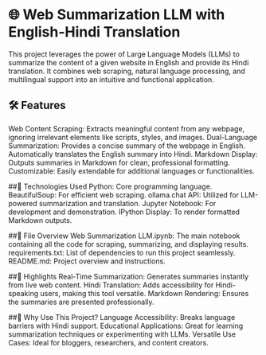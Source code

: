 # 🌐 Web Summarization LLM with English-Hindi Translation
This project leverages the power of Large Language Models (LLMs) to summarize the content of a given website in English and provide its Hindi translation. It combines web scraping, natural language processing, and multilingual support into an intuitive and functional application.

## 🛠️ Features
Web Content Scraping: Extracts meaningful content from any webpage, ignoring irrelevant elements like scripts, styles, and images.
Dual-Language Summarization:
Provides a concise summary of the webpage in English.
Automatically translates the English summary into Hindi.
Markdown Display: Outputs summaries in Markdown for clean, professional formatting.
Customizable: Easily extendable for additional languages or functionalities.

##🚀 Technologies Used
Python: Core programming language.
BeautifulSoup: For efficient web scraping.
ollama.chat API: Utilized for LLM-powered summarization and translation.
Jupyter Notebook: For development and demonstration.
IPython Display: To render formatted Markdown outputs.

##📂 File Overview
Web Summarization LLM.ipynb: The main notebook containing all the code for scraping, summarizing, and displaying results.
requirements.txt: List of dependencies to run this project seamlessly.
README.md: Project overview and instructions.

##🌟 Highlights
Real-Time Summarization: Generates summaries instantly from live web content.
Hindi Translation: Adds accessibility for Hindi-speaking users, making this tool versatile.
Markdown Rendering: Ensures the summaries are presented professionally.

##🤔 Why Use This Project?
Language Accessibility: Breaks language barriers with Hindi support.
Educational Applications: Great for learning summarization techniques or experimenting with LLMs.
Versatile Use Cases: Ideal for bloggers, researchers, and content creators.



